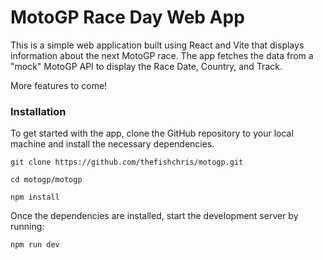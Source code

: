 # MotoGP Race Day Web App

This is a simple web application built using React and Vite that displays information about the next MotoGP race. The app fetches the data from a "mock" MotoGP API to display the Race Date, Country, and Track.

More features to come!


### Installation

To get started with the app, clone the GitHub repository to your local machine and install the necessary dependencies.

    git clone https://github.com/thefishchris/motogp.git

    cd motogp/motogp

    npm install

Once the dependencies are installed, start the development server by running:

    npm run dev


